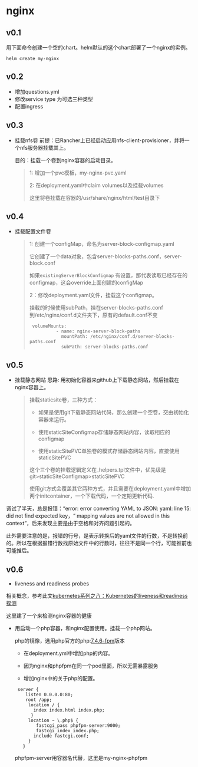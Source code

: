 # nginx
## v0.1
用下面命令创建一个空的chart。helm默认的这个chart部署了一个nginx的实例。
```
helm create my-nginx
```

## v0.2

* 增加questions.yml
* 修改service type 为可选三种类型
* 配置ingress

## v0.3 

* 挂载nfs卷
  前提：已Rancher上已经启动应用nfs-client-provisioner，并将一个nfs服务器挂载其上。

   目的：挂载一个卷到nginx容器的启动目录。

  > 1: 增加一个pvc模板，my-nginx-pvc.yaml
  >
  > 2: 在deployment.yaml中claim volumes以及挂载volumes
  >
  > 这里将卷挂载在容器的/usr/share/nginx/html/test目录下

## v0.4

* 挂载配置文件卷

  > 1: 创建一个configMap，命名为server-block-configmap.yaml
  >
  > 它创建了一个data对象，包含server-blocks-paths.conf，server-block.conf
  >
  > 如果`existingServerBlockConfigmap` 有设置，那代表读取已经存在的configmap，这会override上面创建的configMap
  >
  > 2：修改deployment.yaml文件，挂载这个configmap。
  >
  > 挂载的时候使用subPath，挂在server-blocks-paths.conf到/etc/nginx/conf.d文件夹下，原有的default.conf不变
  >
  > ```
  >  volumeMounts:
  >           - name: nginx-server-block-paths
  >             mountPath: /etc/nginx/conf.d/server-blocks-paths.conf
  >             subPath: server-blocks-paths.conf
  > 
  > ```
  >
  > 

## v0.5

* 挂载静态网站
  思路: 用初始化容器来github上下载静态网站，然后挂载在nginx容器上。

  > 挂载staticsite卷，三种方式：
  >
  > * 如果是使用git下载静态网站代码，那么创建一个空卷，交由初始化容器来运行。
  >
  > * 使用staticSiteConfigmap存储静态网站内容，读取相应的configmap
  >
  > * 使用staticSitePVC单独卷的模式存储静态网站内容，直接使用staticSitePVC
  >
  > 这个三个卷的挂载逻辑定义在_helpers.tpl文件中，优先级是git>staticSiteConfigmap>staticSitePVC
  >
  > 使用git方式会覆盖其它两种方式，并且需要在deployment.yaml中增加两个initcontainer，一个下载代码，一个定期更新代码.
  >
  > 
  >

调试了半天，总是报错：“error: error converting YAML to JSON: yaml: line 15: did not find expected key，“ mapping values are not allowed in this context”，后来发现主要是由于空格和对齐问题引起的。

此外需要注意的是，报错的行号，是表示转换后的yaml文件的行数，不是转换前的。所以在根据报错行数找原始文件中的行数时，往往不是同一个行，可能推前也可能推后。

## v0.6

* liveness and readiness probes

相关概念，参考此文[kubernetes系列之八：Kubernetes的liveness和readiness探测](https://blog.csdn.net/cloudvtech/article/details/80216116?utm_medium=distribute.pc_relevant.none-task-blog-BlogCommendFromMachineLearnPai2-1.nonecase&depth_1-utm_source=distribute.pc_relevant.none-task-blog-BlogCommendFromMachineLearnPai2-1.nonecase)

这里建了一个来检测nginx容器的健康

* 用启动一个php容器，和nginx配置使用。挂载一个php网站。

  php的镜像，选用php官方的php:[7.4.6-fpm](https://hub.docker.com/layers/php/library/php/7.4.6-fpm/images/sha256-42313e7eb1eb0e018de000c76cd6d35dc82f0f4879c0dff3f37fd6640a4d858e?context=explore)版本

  * 在deployment.yml中增加php的内容。

  * 因为nginx和phpfpm在同一个pod里面，所以无需暴露服务

  *   增加nginx中的关于php的配置。

    ```
     server {
        listen 0.0.0.0:80;
        root /app;
         location / {
           index index.html index.php;
          }
         location ~ \.php$ {
            fastcgi_pass phpfpm-server:9000;
            fastcgi_index index.php;
           include fastcgi.conf;
         }
       }
    ```

    phpfpm-server用容器名代替，这里是my-nginx-phpfpm

  
    